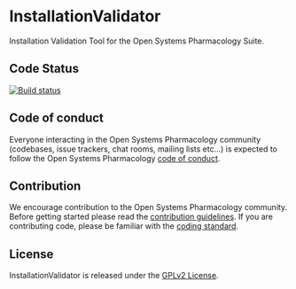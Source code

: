 # InstallationValidator

Installation Validation Tool for the Open Systems Pharmacology Suite.

## Code Status
[![Build status](https://ci.appveyor.com/api/projects/status/hffh219angc4svdh/branch/develop?svg=true)](https://ci.appveyor.com/project/open-systems-pharmacology-ci/installationvalidator/branch/develop)

## Code of conduct
Everyone interacting in the Open Systems Pharmacology community (codebases, issue trackers, chat rooms, mailing lists etc...) is expected to follow the Open Systems Pharmacology [code of conduct](https://github.com/Open-Systems-Pharmacology/Suite/blob/master/CODE_OF_CONDUCT.md).

## Contribution
We encourage contribution to the Open Systems Pharmacology community. Before getting started please read the [contribution guidelines](https://github.com/Open-Systems-Pharmacology/Suite/blob/master/CONTRIBUTING.md). If you are contributing code, please be familiar with the [coding standard](https://github.com/Open-Systems-Pharmacology/Suite/blob/master/CODING_STANDARD.md).

## License
InstallationValidator is released under the [GPLv2 License](LICENSE).
